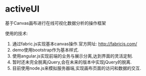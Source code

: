 activeUI
========

基于Canvas画布进行在线可视化数据分析的操作框架

使用的技术:
1. 通过fabric.js实现基本canvas操作.官方网址: http://fabricjs.com/
2. demo使用bootstrap作为基本样式.
3. 使用angular.js实现前端的业务与展示分离,达到界面的灵活定制.
4. 暂时还未完全脱离jQuery,会在未来的版本中实现jQuery的脱离.
5. 目前使用node.js来模拟服务器端,实现画布页面的访问和数据的交互.
